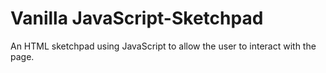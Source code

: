 # Vanilla JavaScript-Sketchpad
An HTML sketchpad using JavaScript to allow the user to interact with the page.
